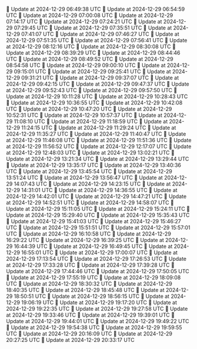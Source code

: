 🔄 Update at 2024-12-29 06:49:38 UTC
🔄 Update at 2024-12-29 06:54:59 UTC
🔄 Update at 2024-12-29 07:00:08 UTC
🔄 Update at 2024-12-29 07:14:17 UTC
🔄 Update at 2024-12-29 07:24:21 UTC
🔄 Update at 2024-12-29 07:29:45 UTC
🔄 Update at 2024-12-29 07:35:51 UTC
🔄 Update at 2024-12-29 07:41:07 UTC
🔄 Update at 2024-12-29 07:46:27 UTC
🔄 Update at 2024-12-29 07:51:35 UTC
🔄 Update at 2024-12-29 07:56:41 UTC
🔄 Update at 2024-12-29 08:12:16 UTC
🔄 Update at 2024-12-29 08:30:08 UTC
🔄 Update at 2024-12-29 08:39:29 UTC
🔄 Update at 2024-12-29 08:44:46 UTC
🔄 Update at 2024-12-29 08:49:52 UTC
🔄 Update at 2024-12-29 08:54:58 UTC
🔄 Update at 2024-12-29 09:00:10 UTC
🔄 Update at 2024-12-29 09:15:01 UTC
🔄 Update at 2024-12-29 09:25:41 UTC
🔄 Update at 2024-12-29 09:31:21 UTC
🔄 Update at 2024-12-29 09:37:07 UTC
🔄 Update at 2024-12-29 09:42:15 UTC
🔄 Update at 2024-12-29 09:47:37 UTC
🔄 Update at 2024-12-29 09:52:43 UTC
🔄 Update at 2024-12-29 09:57:50 UTC
🔄 Update at 2024-12-29 10:11:28 UTC
🔄 Update at 2024-12-29 10:28:43 UTC
🔄 Update at 2024-12-29 10:36:55 UTC
🔄 Update at 2024-12-29 10:42:08 UTC
🔄 Update at 2024-12-29 10:47:20 UTC
🔄 Update at 2024-12-29 10:52:31 UTC
🔄 Update at 2024-12-29 10:57:37 UTC
🔄 Update at 2024-12-29 11:08:10 UTC
🔄 Update at 2024-12-29 11:18:59 UTC
🔄 Update at 2024-12-29 11:24:15 UTC
🔄 Update at 2024-12-29 11:29:24 UTC
🔄 Update at 2024-12-29 11:35:27 UTC
🔄 Update at 2024-12-29 11:40:47 UTC
🔄 Update at 2024-12-29 11:46:08 UTC
🔄 Update at 2024-12-29 11:51:36 UTC
🔄 Update at 2024-12-29 11:56:52 UTC
🔄 Update at 2024-12-29 12:17:07 UTC
🔄 Update at 2024-12-29 12:48:03 UTC
🔄 Update at 2024-12-29 13:02:21 UTC
🔄 Update at 2024-12-29 13:21:34 UTC
🔄 Update at 2024-12-29 13:29:44 UTC
🔄 Update at 2024-12-29 13:35:17 UTC
🔄 Update at 2024-12-29 13:40:36 UTC
🔄 Update at 2024-12-29 13:45:54 UTC
🔄 Update at 2024-12-29 13:51:24 UTC
🔄 Update at 2024-12-29 13:56:47 UTC
🔄 Update at 2024-12-29 14:07:43 UTC
🔄 Update at 2024-12-29 14:23:15 UTC
🔄 Update at 2024-12-29 14:31:01 UTC
🔄 Update at 2024-12-29 14:36:55 UTC
🔄 Update at 2024-12-29 14:42:01 UTC
🔄 Update at 2024-12-29 14:47:21 UTC
🔄 Update at 2024-12-29 14:52:51 UTC
🔄 Update at 2024-12-29 14:58:07 UTC
🔄 Update at 2024-12-29 15:11:05 UTC
🔄 Update at 2024-12-29 15:24:11 UTC
🔄 Update at 2024-12-29 15:29:40 UTC
🔄 Update at 2024-12-29 15:35:43 UTC
🔄 Update at 2024-12-29 15:41:03 UTC
🔄 Update at 2024-12-29 15:46:27 UTC
🔄 Update at 2024-12-29 15:51:51 UTC
🔄 Update at 2024-12-29 15:57:01 UTC
🔄 Update at 2024-12-29 16:10:58 UTC
🔄 Update at 2024-12-29 16:29:22 UTC
🔄 Update at 2024-12-29 16:39:25 UTC
🔄 Update at 2024-12-29 16:44:39 UTC
🔄 Update at 2024-12-29 16:49:45 UTC
🔄 Update at 2024-12-29 16:55:01 UTC
🔄 Update at 2024-12-29 17:00:07 UTC
🔄 Update at 2024-12-29 17:13:54 UTC
🔄 Update at 2024-12-29 17:26:53 UTC
🔄 Update at 2024-12-29 17:33:28 UTC
🔄 Update at 2024-12-29 17:39:28 UTC
🔄 Update at 2024-12-29 17:44:46 UTC
🔄 Update at 2024-12-29 17:50:05 UTC
🔄 Update at 2024-12-29 17:55:19 UTC
🔄 Update at 2024-12-29 18:09:08 UTC
🔄 Update at 2024-12-29 18:30:32 UTC
🔄 Update at 2024-12-29 18:40:35 UTC
🔄 Update at 2024-12-29 18:45:48 UTC
🔄 Update at 2024-12-29 18:50:51 UTC
🔄 Update at 2024-12-29 18:56:15 UTC
🔄 Update at 2024-12-29 19:06:19 UTC
🔄 Update at 2024-12-29 19:17:20 UTC
🔄 Update at 2024-12-29 19:22:35 UTC
🔄 Update at 2024-12-29 19:27:58 UTC
🔄 Update at 2024-12-29 19:33:46 UTC
🔄 Update at 2024-12-29 19:39:01 UTC
🔄 Update at 2024-12-29 19:44:01 UTC
🔄 Update at 2024-12-29 19:49:22 UTC
🔄 Update at 2024-12-29 19:54:38 UTC
🔄 Update at 2024-12-29 19:59:55 UTC
🔄 Update at 2024-12-29 20:16:09 UTC
🔄 Update at 2024-12-29 20:27:25 UTC
🔄 Update at 2024-12-29 20:33:17 UTC
